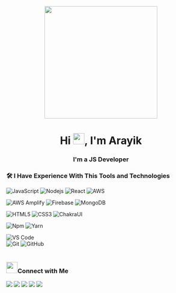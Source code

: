 <div align="center" href="#"><img width="300" height="300" src="https://i.ibb.co/k0zNp0z/businessman-working-on-laptop.png" /></div>
<div><h1 align="center">Hi <img src="https://raw.githubusercontent.com/MartinHeinz/MartinHeinz/master/wave.gif" width="30px">, I'm Arayik</h1>
<h3 align="center">I'm a JS Developer</h3>
</div>

### 🛠 I Have Experience With This Tools and Technologies
![JavaScript](https://img.shields.io/badge/-JavaScript-%23F7DF1C?style=for-the-badge&logo=javascript&logoColor=000000&labelColor=%23F7DF1C&color=%23FFCE5A)
![Nodejs](https://img.shields.io/badge/-Nodejs-339933?style=for-the-badge&logo=Node.js&logoColor=ffffff)
![React](https://img.shields.io/badge/-React-61DAFB?style=for-the-badge&logo=react&logoColor=ffffff)
![AWS](https://img.shields.io/badge/AWS-232F3E?style=for-the-badge&logo=amazonaws&logoColor=white)
<br>

![AWS Amplify](https://img.shields.io/badge/AWS%20Amplify-FF9900?style=for-the-badge&logo=awsamplify&logoColor=white)
![Firebase](https://img.shields.io/badge/-Firebase-FFCA28?style=for-the-badge&logo=firebase&logoColor=ffffff)
![MongoDB](https://img.shields.io/badge/MongoDB-4EA94B?style=for-the-badge&logo=mongodb&logoColor=white)
<br>

![HTML5](https://img.shields.io/badge/-HTML5-%23E44D27?style=for-the-badge&logo=html5&logoColor=ffffff)
![CSS3](https://img.shields.io/badge/-CSS3-%231572B6?style=for-the-badge&logo=css3)
![ChakraUI](https://img.shields.io/badge/chakraui-319795?style=for-the-badge&logo=chakraui&logoColor=white)
<br>

![Npm](https://img.shields.io/badge/-npm-CB3837?style=for-the-badge&logo=npm)
![Yarn](https://img.shields.io/badge/-yarn-013047?style=for-the-badge&logo=yarn)
<br>

![VS Code](http://img.shields.io/badge/-VS%20Code-007ACC?style=for-the-badge&logo=visual-studio-code&logoColor=ffffff)
<br/>
![Git](https://img.shields.io/badge/-Git-%23F05032?style=for-the-badge&logo=git&logoColor=%23ffffff)
![GitHub](https://img.shields.io/badge/-GitHub-181717?style=for-the-badge&logo=github)
<br>
<br>

<div><h3> <img src="https://c.tenor.com/L1A0_Mcdo7cAAAAj/dm4uz3-foekoe.gif" width="30px">Connect with Me</h3>
<p>
<a href="https://www.linkedin.com/in/arayik-tshagharyan-a73471224/"><img src="https://img.shields.io/badge/-Arayik Tshagharyan-0077B5?style=flat&logo=Linkedin&logoColor=white"/></a>
<a href="https://www.facebook.com/arayik.tshagharyan"><img src="https://img.shields.io/badge/-Arayik Tshagharyan-026dbd?style=flat&logo=Facebook&logoColor=white"/></a>
<a href="https://www.instagram.com/arayik_tshagharyan/"><img src="https://img.shields.io/badge/-Arayik Tshagharyan-026dbd?style=flat&logo=Instagram&logoColor=white"/></a>
<a href="https://t.me/arayik_tshagharyan"><img src="https://img.shields.io/badge/-Arayik Tshagharyan-32aade?style=flat&logo=Telegram&logoColor=white"/></a>
<a href="mailto:arayik.t.y@gmail.com"><img src="https://img.shields.io/badge/-arayik.t.y@gmail.com-026dbd?style=flat&logo=Gmail&logoColor=white"/></a>
</p>
</div>
